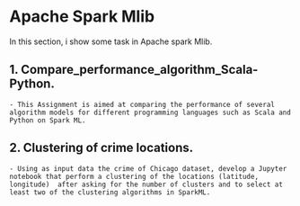 # Apache Spark Mlib

In this section, i show some task in Apache spark Mlib.

## 1. Compare_performance_algorithm_Scala-Python.

    - This Assignment is aimed at comparing the performance of several algorithm models for different programming languages such as Scala and Python on Spark ML.

## 2. Clustering of crime locations.

    - Using as input data the crime of Chicago dataset, develop a Jupyter notebook that perform a clustering of the locations (latitude, longitude)  after asking for the number of clusters and to select at least two of the clustering algorithms in SparkML.



